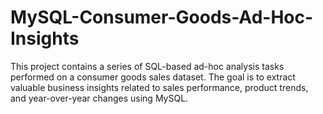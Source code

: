# MySQL-Consumer-Goods-Ad-Hoc-Insights
This project contains a series of SQL-based ad-hoc analysis tasks performed on a consumer goods sales dataset. The goal is to extract valuable business insights related to sales performance, product trends, and year-over-year changes using MySQL.
